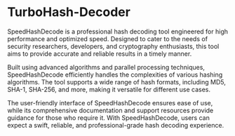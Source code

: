 # TurboHash-Decoder

SpeedHashDecode is a professional hash decoding tool engineered for high performance and optimized speed. Designed to cater to the needs of security researchers, developers, and cryptography enthusiasts, this tool aims to provide accurate and reliable results in a timely manner.

Built using advanced algorithms and parallel processing techniques, SpeedHashDecode efficiently handles the complexities of various hashing algorithms. The tool supports a wide range of hash formats, including MD5, SHA-1, SHA-256, and more, making it versatile for different use cases.

The user-friendly interface of SpeedHashDecode ensures ease of use, while its comprehensive documentation and support resources provide guidance for those who require it. With SpeedHashDecode, users can expect a swift, reliable, and professional-grade hash decoding experience.
